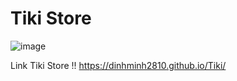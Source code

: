 # Tiki Store

![image](https://user-images.githubusercontent.com/86513245/123665100-29866400-d862-11eb-9d6c-9e51a807a7eb.png)


Link Tiki Store !!
https://dinhminh2810.github.io/Tiki/
